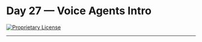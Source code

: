 # Day 27 — Voice Agents Intro

[![Proprietary License](https://img.shields.io/badge/license-proprietary-red.svg)](../LICENSE)

---

